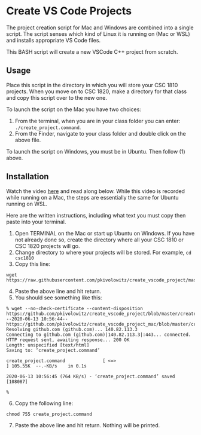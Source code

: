 # Create VS Code Projects

The project creation script for Mac and Windows are combined into a single script. The script senses which kind of Linux it is running on (Mac or WSL) and installs appropriate VS Code files. 

This BASH script will create a new VSCode C++ project from scratch.

## Usage

Place this script in the directory in which you will store your CSC 1810 projects. When you move on to CSC 1820, make a directory for that class and copy this script over to the new one.

To launch the script on the Mac you have two choices:

1. From the terminal, when you are in your class folder you can enter: `./create_project.command`.
2. From the Finder, navigate to your class folder and double click on the above file.

To launch the script on Windows, you must be in Ubuntu. Then follow (1) above.

## Installation

Watch the video [here](https://youtu.be/EqkyGBz9av4?list=PLnE1d1TMuFwPqZq0caXSzHM4u2UdPmhW4) and read along below. While this video is recorded while running on a Mac, the steps are essentially the same for Ubuntu running on WSL.

Here are the written instructions, including what text you must copy then paste into your terminal.

1. Open TERMINAL on the Mac or start up Ubuntu on Windows. If you have not already done so, create the directory where all your CSC 1810 or CSC 1820 projects will go.
2. Change directory to where your projects will be stored. For example, `cd csc1810`
3. Copy this line:
```text
wget https://raw.githubusercontent.com/pkivolowitz/create_vscode_project/master/create_project.command
```
4. Paste the above line and hit return.
5. You should see something like this:
```text
% wget --no-check-certificate --content-disposition https://github.com/pkivolowitz/create_vscode_project/blob/master/create_project.command
--2020-06-13 10:56:44--  https://github.com/pkivolowitz/create_vscode_project_mac/blob/master/create_project.command
Resolving github.com (github.com)... 140.82.113.3
Connecting to github.com (github.com)|140.82.113.3|:443... connected.
HTTP request sent, awaiting response... 200 OK
Length: unspecified [text/html]
Saving to: ‘create_project.command’

create_project.command              [ <=>                                                  ] 105.55K  --.-KB/s    in 0.1s    

2020-06-13 10:56:45 (764 KB/s) - ‘create_project.command’ saved [108087]

% 
```
6. Copy the following line:
```text
chmod 755 create_project.command
```
7. Paste the above line and hit return. Nothing will be printed.

